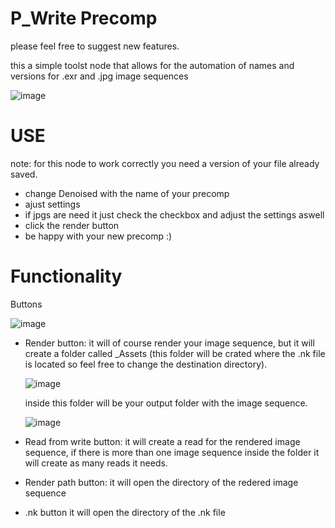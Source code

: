 # P_Write Precomp

please feel free to suggest new features.

this a simple toolst node that allows for the automation of names and versions for .exr and .jpg image sequences


![image](https://github.com/Guscal/P_Write-Precomp/assets/57334994/ae9c3e12-b397-4e6c-85eb-9afbfb4e1048)


# USE

note:
for this node to work correctly you need a version of your file already saved.

- change Denoised with the name of your precomp
- ajust settings
- if jpgs are need it just check the checkbox and adjust the settings aswell
- click the render button 
- be happy with your new precomp :)



 #  Functionality
 
Buttons

 ![image](https://github.com/Guscal/P_Write-Precomp/assets/57334994/f1a36acb-b311-485e-9609-195d385d0ab4)

- Render button:
  it will of course render your image sequence, but it will create a folder called _Assets (this folder will be crated where the .nk file is located so feel free to change the destination directory).
  
  ![image](https://github.com/Guscal/P_Write-Precomp/assets/57334994/a799c5dd-ddf1-4206-af56-b5c53482452c)

  inside this folder will be your output folder with the image sequence.
  
  ![image](https://github.com/Guscal/P_Write-Precomp/assets/57334994/feeec1b7-5fdb-4d8d-ba3d-331eafefb853)


  
- Read from write button:
   it will create a read for the rendered image sequence, if there is more than one image sequence inside the folder it will create as many reads it needs.

- Render path button:
   it will open the directory of the redered image sequence
- .nk button
   it will open the directory of the .nk file
  



  

  
